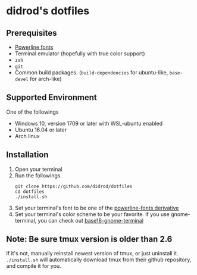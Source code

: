 # didrod's dotfiles

## Prerequisites
* [Powerline fonts](https://github.com/powerline/fonts)
* Terminal emulator (hopefully with true color support)
* `zsh`
* `git`
* Common build packages. (`build-dependencies` for ubuntu-like, `base-devel` for arch-like)

## Supported Environment
One of the followings
* Windows 10, version 1709 or later with WSL-ubuntu enabled
* Ubuntu 16.04 or later
* Arch linux

## Installation
1. Open your terminal
1. Run the followings
    ```
    git clone https://github.com/didrod/dotfiles
    cd dotfiles
    ./install.sh
    ```
1. Set your terminal's font to be one of the [powerline-fonts derivative](https://github.com/powerline/fonts#font-families)
1. Set your terminal's color scheme to be your favorite. if you use gnome-terminal,
    you can check out [base16-gnome-terminal](https://github.com/aaron-williamson/base16-gnome-terminal)

## Note: Be sure tmux version is older than 2.6
If it's not, manually reinstall newest version of tmux, or just uninstall it. `./install.sh` will automatically
download tmux from their github repository, and compile it for you.
